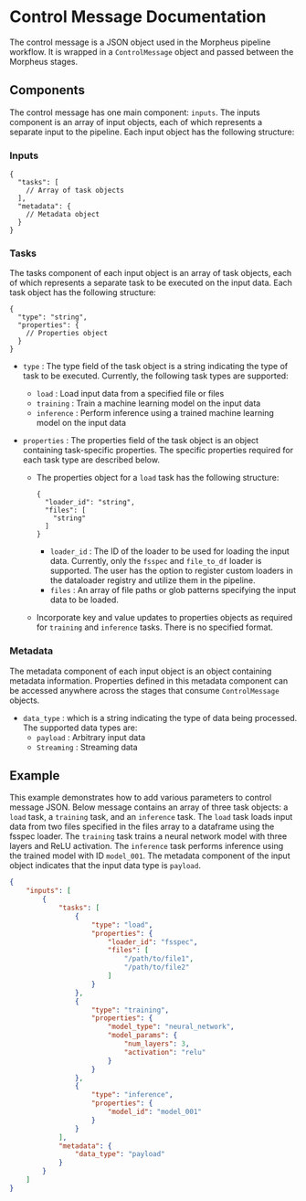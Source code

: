 <!--
SPDX-FileCopyrightText: Copyright (c) 2022-2023, NVIDIA CORPORATION & AFFILIATES. All rights reserved.
SPDX-License-Identifier: Apache-2.0

Licensed under the Apache License, Version 2.0 (the "License");
you may not use this file except in compliance with the License.
You may obtain a copy of the License at

http://www.apache.org/licenses/LICENSE-2.0

Unless required by applicable law or agreed to in writing, software
distributed under the License is distributed on an "AS IS" BASIS,
WITHOUT WARRANTIES OR CONDITIONS OF ANY KIND, either express or implied.
See the License for the specific language governing permissions and
limitations under the License.
-->

# Control Message Documentation

The control message is a JSON object used in the Morpheus pipeline workflow. It is wrapped in a `ControlMessage` object and passed between the Morpheus stages.

## Components

The control message has one main component: `inputs`. The inputs component is an array of input objects, each of which represents a separate input to the pipeline. Each input object has the following structure:

### Inputs
```
{
  "tasks": [
    // Array of task objects
  ],
  "metadata": {
    // Metadata object
  }
}
```

### Tasks

The tasks component of each input object is an array of task objects, each of which represents a separate task to be executed on the input data. Each task object has the following structure:

```
{
  "type": "string",
  "properties": {
    // Properties object
  }
}
```


- `type` : The type field of the task object is a string indicating the type of task to be executed. Currently, the following task types are supported:

  - `load` : Load input data from a specified file or files
  - `training` : Train a machine learning model on the input data
  - `inference` : Perform inference using a trained machine learning model on the input data

- `properties` : The properties field of the task object is an object containing task-specific properties. The specific properties required for each task type are described below.

  - The properties object for a `load` task has the following structure:
    ```
    {
      "loader_id": "string",
      "files": [
        "string"
      ]
    }
    ```

    - `loader_id` : The ID of the loader to be used for loading the input data. Currently, only the `fsspec` and `file_to_df` loader is supported. The user has the option to register custom loaders in the dataloader registry and utilize them in the pipeline.
    - `files` : An array of file paths or glob patterns specifying the input data to be loaded.

  - Incorporate key and value updates to properties objects as required for `training` and `inference` tasks. There is no specified format.

### Metadata
The metadata component of each input object is an object containing metadata information. Properties defined in this metadata component can be accessed anywhere across the stages that consume `ControlMessage` objects.

- `data_type` : which is a string indicating the type of data being processed. The supported data types are:
    - `payload` : Arbitrary input data
    - `Streaming` : Streaming data

## Example

This example demonstrates how to add various parameters to control message JSON. Below message contains an array of three task objects: a `load` task, a `training` task, and an `inference` task. The `load` task loads input data from two files specified in the files array to a dataframe using the fsspec loader. The `training` task trains a neural network model with three layers and ReLU activation. The `inference` task performs inference using the trained model with ID `model_001`. The metadata component of the input object indicates that the input data type is `payload`.

```json
{
    "inputs": [
        {
            "tasks": [
                {
                    "type": "load",
                    "properties": {
                        "loader_id": "fsspec",
                        "files": [
                            "/path/to/file1",
                            "/path/to/file2"
                        ]
                    }
                },
                {
                    "type": "training",
                    "properties": {
                        "model_type": "neural_network",
                        "model_params": {
                            "num_layers": 3,
                            "activation": "relu"
                        }
                    }
                },
                {
                    "type": "inference",
                    "properties": {
                        "model_id": "model_001"
                    }
                }
            ],
            "metadata": {
                "data_type": "payload"
            }
        }
    ]
}
```
